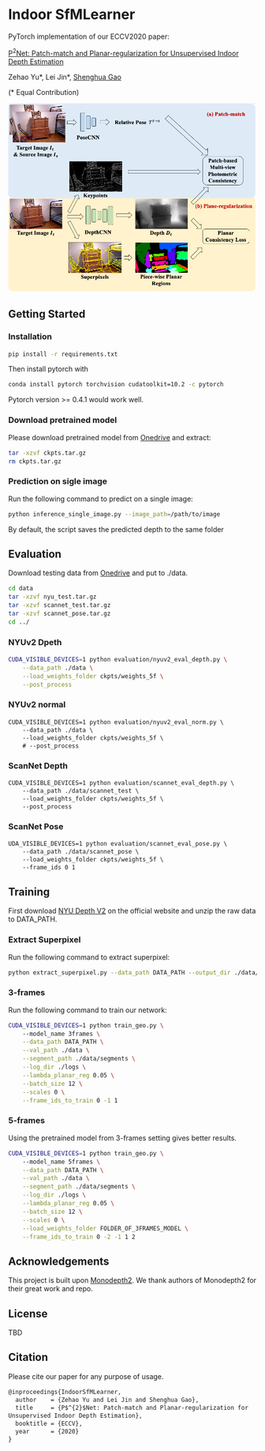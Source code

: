 # Indoor SfMLearner

PyTorch implementation of our ECCV2020 paper:

[P<sup>2</sup>Net: Patch-match and Planar-regularization for Unsupervised Indoor Depth Estimation](https://arxiv.org/pdf/2007.07696.pdf)

Zehao Yu\*,
Lei Jin\*,
[Shenghua Gao](http://sist.shanghaitech.edu.cn/sist_en/2018/0820/c3846a31775/page.htm)

(\* Equal Contribution)

<img src="asserts/pipeline.png" width="800">

## Getting Started

### Installation
```bash
pip install -r requirements.txt
```
Then install pytorch with
```bash
conda install pytorch torchvision cudatoolkit=10.2 -c pytorch
```
Pytorch version >= 0.4.1 would work well.

### Download pretrained model
Please download pretrained model from [Onedrive](https://onedrive.live.com/?authkey=%21ANXK7icE%2D33VPg0&id=C43E510B25EDDE99%21106&cid=C43E510B25EDDE99) and extract:
```bash
tar -xzvf ckpts.tar.gz 
rm ckpts.tar.gz
```

### Prediction on sigle image                                                                                  
Run the following command to predict on a single image:
```bash
python inference_single_image.py --image_path=/path/to/image
```
By default, the script saves the predicted depth to the same folder

## Evaluation                                                                                                     
Download testing data from [Onedrive](https://onedrive.live.com/?authkey=%21ANXK7icE%2D33VPg0&id=C43E510B25EDDE99%21106&cid=C43E510B25EDDE99) and put to ./data.
```bash
cd data
tar -xzvf nyu_test.tar.gz 
tar -xzvf scannet_test.tar.gz
tar -xzvf scannet_pose.tar.gz
cd ../
```

### NYUv2 Dpeth
```bash
CUDA_VISIBLE_DEVICES=1 python evaluation/nyuv2_eval_depth.py \
    --data_path ./data \
    --load_weights_folder ckpts/weights_5f \
    --post_process  
```

### NYUv2 normal
```base
CUDA_VISIBLE_DEVICES=1 python evaluation/nyuv2_eval_norm.py \
    --data_path ./data \
    --load_weights_folder ckpts/weights_5f \
    # --post_process
```

### ScanNet Depth
```base
CUDA_VISIBLE_DEVICES=1 python evaluation/scannet_eval_depth.py \                                               
    --data_path ./data/scannet_test \
    --load_weights_folder ckpts/weights_5f \
    --post_process
```

### ScanNet Pose
```base
UDA_VISIBLE_DEVICES=1 python evaluation/scannet_eval_pose.py \
    --data_path ./data/scannet_pose \
    --load_weights_folder ckpts/weights_5f \
    --frame_ids 0 1
```

## Training
First download [NYU Depth V2](https://cs.nyu.edu/~silberman/datasets/nyu_depth_v2.html) on the official website and unzip the raw data to DATA_PATH.

### Extract Superpixel
Run the following command to extract superpixel:
```bash
python extract_superpixel.py --data_path DATA_PATH --output_dir ./data/segments
```

### 3-frames
Run the following command to train our network:
```bash
CUDA_VISIBLE_DEVICES=1 python train_geo.py \                                                                   
    --model_name 3frames \
    --data_path DATA_PATH \
    --val_path ./data \
    --segment_path ./data/segments \
    --log_dir ./logs \
    --lambda_planar_reg 0.05 \
    --batch_size 12 \
    --scales 0 \
    --frame_ids_to_train 0 -1 1
```

### 5-frames
Using the pretrained model from 3-frames setting gives better results.
```bash
CUDA_VISIBLE_DEVICES=1 python train_geo.py \                                                                   
    --model_name 5frames \
    --data_path DATA_PATH \
    --val_path ./data \
    --segment_path ./data/segments \
    --log_dir ./logs \
    --lambda_planar_reg 0.05 \
    --batch_size 12 \
    --scales 0 \
    --load_weights_folder FOLDER_OF_3FRAMES_MODEL \
    --frame_ids_to_train 0 -2 -1 1 2
```

## Acknowledgements
This project is built upon [Monodepth2](https://github.com/nianticlabs/monodepth2). We thank authors of Monodepth2 for their great work and repo.

## License
TBD

## Citation
Please cite our paper for any purpose of usage.
```
@inproceedings{IndoorSfMLearner,
  author    = {Zehao Yu and Lei Jin and Shenghua Gao},
  title     = {P$^{2}$Net: Patch-match and Planar-regularization for Unsupervised Indoor Depth Estimation},
  booktitle = {ECCV},
  year      = {2020}
}
```

